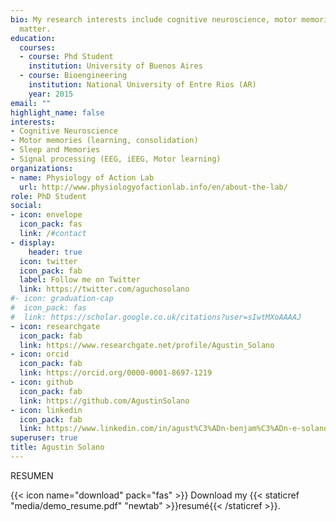 ```yaml
---
bio: My research interests include cognitive neuroscience, motor memories and signal processing.
  matter.
education:
  courses:
  - course: Phd Student
    institution: University of Buenos Aires
  - course: Bioengineering
    institution: National University of Entre Rios (AR)
    year: 2015
email: ""
highlight_name: false
interests:
- Cognitive Neuroscience
- Motor memories (learning, consolidation)
- Sleep and Memories
- Signal processing (EEG, iEEG, Motor learning)
organizations:
- name: Physiology of Action Lab
  url: http://www.physiologyofactionlab.info/en/about-the-lab/
role: PhD Student
social:
- icon: envelope
  icon_pack: fas
  link: /#contact
- display:
    header: true
  icon: twitter
  icon_pack: fab
  label: Follow me on Twitter
  link: https://twitter.com/aguchosolano
#- icon: graduation-cap
#  icon_pack: fas
#  link: https://scholar.google.co.uk/citations?user=sIwtMXoAAAAJ
- icon: researchgate
  icon_pack: fab
  link: https://www.researchgate.net/profile/Agustin_Solano
- icon: orcid
  icon_pack: fab
  link: https://orcid.org/0000-0001-8697-1219
- icon: github
  icon_pack: fab
  link: https://github.com/AgustinSolano
- icon: linkedin
  icon_pack: fab
  link: https://www.linkedin.com/in/agust%C3%ADn-benjam%C3%ADn-e-solano-88776966/
superuser: true
title: Agustin Solano
---
```


RESUMEN

{{< icon name="download" pack="fas" >}} Download my {{< staticref "media/demo_resume.pdf" "newtab" >}}resumé{{< /staticref >}}.
